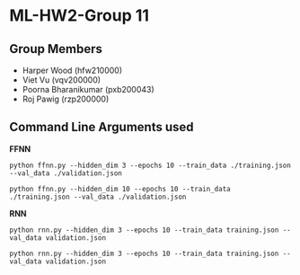 # ML-HW2-Group 11

## Group Members
- Harper Wood (hfw210000)
- Viet Vu (vqv200000)
- Poorna Bharanikumar (pxb200043)
- Roj Pawig (rzp200000)

## Command Line Arguments used
**FFNN**

``python ffnn.py --hidden_dim 3 --epochs 10 --train_data ./training.json --val_data ./validation.json``

``python ffnn.py --hidden_dim 10 --epochs 10 --train_data ./training.json --val_data ./validation.json``

**RNN**

``python rnn.py --hidden_dim 3 --epochs 10 --train_data training.json --val_data validation.json``

``python rnn.py --hidden_dim 3 --epochs 10 --train_data training.json --val_data validation.json``
